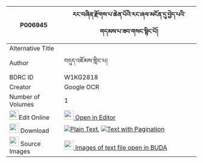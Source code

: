 |P006945|རང་བཞིན་རྫོགས་པ་ཆེན་པོའི་རང་ཞལ་མངོན་དུ་བྱེད་པའི་གདམས་པ་ཟབ་གསང་སྙིང་པོ། 
| --- | --- 
|Alternative Title |
|Author| བདུད་འཇོམས་གླིང་པ།
|BDRC ID | W1KG2818
|Creator | Google OCR
|Number of Volumes| 1
|<img width="25" src="https://img.icons8.com/color/25/000000/edit-property.png">Edit Online| [<img width="25" src="https://avatars.githubusercontent.com/u/45091458?s=200&v=4"> Open in Editor](http://editor.openpecha.org/P006945)
|<img width="25" src="https://img.icons8.com/fluent/48/000000/download-2.png"/>  Download | [![](https://img.icons8.com/color/20/000000/txt.png)Plain Text](https://github.com/Openpecha/P006945/releases/download/v1/rangshyin_dzokpa_chenpo_i_rang_plain_P006945.zip), [![](https://img.icons8.com/color/20/000000/txt.png)Text with Pagination](https://github.com/Openpecha/P006945/releases/download/v1/rangshyin_dzokpa_chenpo_i_rang_pages_P006945.zip)
|<img width="25" src="https://img.icons8.com/plasticine/100/000000/pictures-folder.png"/>  Source Images | [<img width="25" src="https://library.bdrc.io/icons/BUDA-small.svg"> Images of text file open in BUDA](https://library.bdrc.io/show/bdr:W1KG2818)